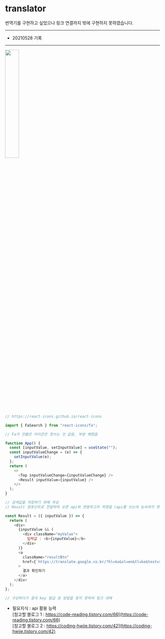 # translator

번역기를 구현하고 싶었으나 링크 연결까지 밖에 구현하지 못하였습니다.

---
- 20210528 기록
- ---

<img width="30%" src="https://user-images.githubusercontent.com/75153322/119946422-92fc2400-bfd1-11eb-9768-bc5f8b13c254.gif" />

```javascript
// https://react-icons.github.io/react-icons

import { FaSearch } from "react-icons/fa";

// Fa가 안붙은 아이콘은 못쓰는 것 같음, 부분 헤맸음
```


```javascript
function App() {
  const [inputValue, setInputValue] = useState("");
  const inputValueChange = (e) => {
    setInputValue(e);
  };
  return (
    <>
      <Top inputValueChange={inputValueChange} />
      <Result inputValue={inputValue} />
    </>
  );
}

// 검색값을 저장하기 위해 작성
// Result 컴포넌트로 전달하여 오픈 api와 연동하고자 하였음 (api를 쓰는데 능숙하지 못함)
```

```javascript
const Result = ({ inputValue }) => {
  return (
    <div>
      {inputValue && (
        <div className="myValue">
          입력값 : <b>{inputValue}</b>
        </div>
      )}
      <a
        className="resultBtn"
        href={`https://translate.google.co.kr/?hl=ko&sl=en&tl=ko&text=${inputValue}&op=translate`}
      >
        결과 확인하기
      </a>
    </div>
  );
};

// 구상하다가 결국 key 발급 등 방법을 찾지 못하여 링크 대체
```

- 필요지식 : api 활용 능력  
[참고할 블로그 1 : https://code-reading.tistory.com/66](https://code-reading.tistory.com/66)  
[참고할 블로그 2 : https://coding-hwije.tistory.com/42](https://coding-hwije.tistory.com/42)
